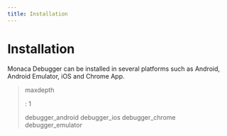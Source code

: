 ```yaml
---
title: Installation
---
```


Installation
============

Monaca Debugger can be installed in several platforms such as Android,
Android Emulator, iOS and Chrome App.

> maxdepth
>
> :   1
>
> debugger\_android debugger\_ios debugger\_chrome debugger\_emulator
